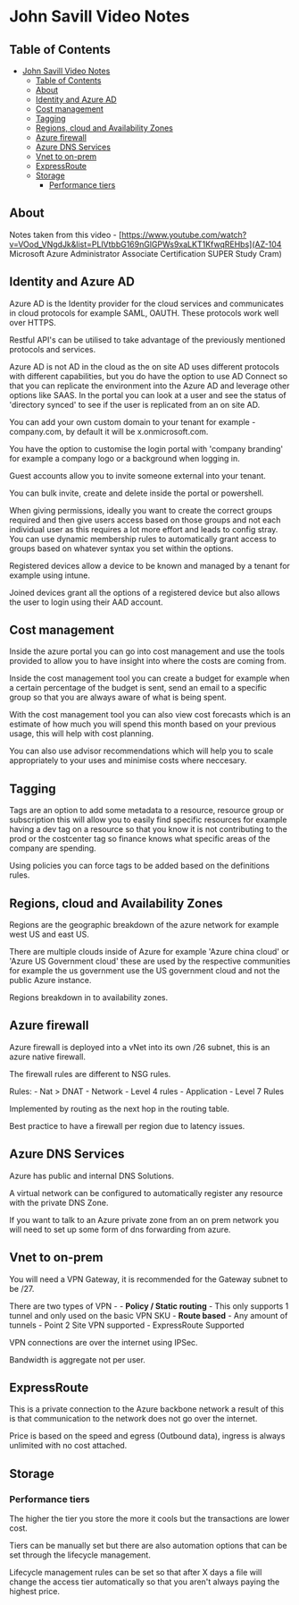 # John Savill Video Notes

## Table of Contents

- [John Savill Video Notes](#john-savill-video-notes)
  - [Table of Contents](#table-of-contents)
  - [About](#about)
  - [Identity and Azure AD](#identity-and-azure-ad)
  - [Cost management](#cost-management)
  - [Tagging](#tagging)
  - [Regions, cloud and Availability Zones](#regions-cloud-and-availability-zones)
  - [Azure firewall](#azure-firewall)
  - [Azure DNS Services](#azure-dns-services)
  - [Vnet to on-prem](#vnet-to-on-prem)
  - [ExpressRoute](#expressroute)
  - [Storage](#storage)
    - [Performance tiers](#performance-tiers)

## About

Notes taken from this video - [https://www.youtube.com/watch?v=VOod_VNgdJk&list=PLlVtbbG169nGlGPWs9xaLKT1KfwqREHbs](AZ-104 Microsoft Azure Administrator Associate Certification SUPER Study Cram)

## Identity and Azure AD

Azure AD is the Identity provider for the cloud services and communicates in cloud protocols for example SAML, OAUTH. These protocols work well over HTTPS.

Restful API's can be utilised to take advantage of the previously mentioned protocols and services.

Azure AD is not AD in the cloud as the on site AD uses different protocols with different capabilities, but you do have the option to use AD Connect so that you can replicate the environment into the Azure AD and leverage other options like SAAS. In the portal you can look at a user and see the status of 'directory synced' to see if the user is replicated from an on site AD.

You can add your own custom domain to your tenant for example - company.com, by default it will be x.onmicrosoft.com.

You have the option to customise the login portal with 'company branding' for example a company logo or a background when logging in.

Guest accounts allow you to invite someone external into your tenant.

You can bulk invite, create and delete inside the portal or powershell.

When giving permissions, ideally you want to create the correct groups required and then give users access based on those groups and not each individual user as this requires a lot more effort and leads to config stray.
You can use dynamic membership rules to automatically grant access to groups based on whatever syntax you set within the options.

Registered devices allow a device to be known and managed by a tenant for example using intune.

Joined devices grant all the options of a registered device but also allows the user to login using their AAD account.

## Cost management

Inside the azure portal you can go into cost management and use the tools provided to allow you to have insight into where the costs are coming from.

Inside the cost management tool you can create a budget for example when a certain percentage of the budget is sent, send an email to a specific group so that you are always aware of what is being spent.

With the cost management tool you can also view cost forecasts which is an estimate of how much you will spend this month based on your previous usage, this will help with cost planning.

You can also use advisor recommendations which will help you to scale appropriately to your uses and minimise costs where neccesary.

## Tagging

Tags are an option to add some metadata to a resource, resource group or subscription this will allow you to easily find specific resources for example having a dev tag on a resource so that you know it is not contributing to the prod or the costcenter tag so finance knows what specific areas of the company are spending.

Using policies you can force tags to be added based on the definitions rules.

## Regions, cloud and Availability Zones

Regions are the geographic breakdown of the azure network for example west US and east US.

There are multiple clouds inside of Azure for example 'Azure china cloud' or 'Azure US Government cloud' these are used by the respective communities for example the us government use the US government cloud and not the public Azure instance.

Regions breakdown in to availability zones.

## Azure firewall

Azure firewall is deployed into a vNet into its own /26 subnet, this is an azure native firewall.

The firewall rules are different to NSG rules.

Rules:
    - Nat > DNAT
    - Network - Level 4 rules
    - Application - Level 7 Rules

Implemented by routing as the next hop in the routing table.

Best practice to have a firewall per region due to latency issues.

## Azure DNS Services

Azure has public and internal DNS Solutions.

A virtual network can be configured to automatically register any resource with the private DNS Zone.

If you want to talk to an Azure private zone from an on prem network you will need to set up some form of dns forwarding from azure.

## Vnet to on-prem

You will need a VPN Gateway, it is recommended for the Gateway subnet to be /27.

There are two types of VPN -
    - **Policy / Static routing**
      - This only supports 1 tunnel and only used on the basic VPN SKU
    - **Route based**
      - Any amount of tunnels
      - Point 2 Site VPN supported
      - ExpressRoute Supported

VPN connections are over the internet using IPSec.

Bandwidth is aggregate not per user.

## ExpressRoute

This is a private connection to the Azure backbone network a result of this is that communication to the network does not go over the internet.

Price is based on the speed and egress (Outbound data), ingress is always unlimited with no cost attached.

## Storage

### Performance tiers

The higher the tier you store the more it cools but the transactions are lower cost.

Tiers can be manually set but there are also automation options that can be set through the lifecycle management.

Lifecycle management rules can be set so that after X days a file will change the access tier automatically so that you aren't always paying the highest price.


